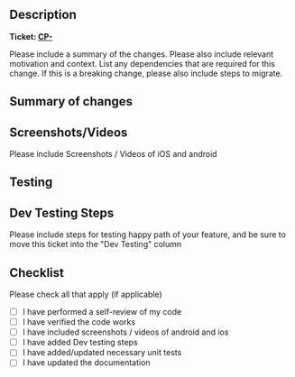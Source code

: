 ## Description

**Ticket: [CP-](https://ava-labs.atlassian.net/browse/CP-)** 

Please include a summary of the changes. Please also include relevant motivation and context. List any dependencies that are required for this change. If this is a breaking change, please also include steps to migrate.

## Summary of changes 


## Screenshots/Videos
Please include Screenshots / Videos of iOS and android


## Testing

## Dev Testing Steps 
Please include steps for testing happy path of your feature, and be sure to move this ticket into the "Dev Testing" column 


## Checklist

Please check all that apply (if applicable)
- [ ] I have performed a self-review of my code
- [ ] I have verified the code works
- [ ] I have included screenshots / videos of android and ios 
- [ ] I have added Dev testing steps 
- [ ] I have added/updated necessary unit tests 
- [ ] I have updated the documentation
